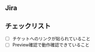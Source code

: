 ## Jira

<!-- 
チケットへのリンクを貼ってください 
https://design-note.atlassian.net/browse/{key}
-->

## チェックリスト

- [ ] チケットへのリンクが貼られていること
- [ ] Preview確認で動作確認できていること
